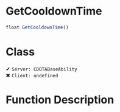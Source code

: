 # GetCooldownTime
```js	
float GetCooldownTime()
```
# Class
✔ `Server: CDOTABaseAbility`  
✖ `Client: undefined`  

# Function Description

